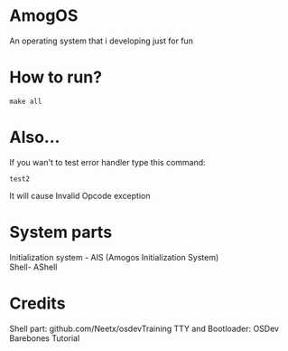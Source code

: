 # AmogOS
An operating system that i developing just for fun

# How to run?

```make all```

# Also...
If you wan't to test error handler type this command:
```
test2
```
It will cause Invalid Opcode exception

# System parts
Initialization system - AIS (Amogos Initialization System)
<br />
Shell- AShell

# Credits
Shell part: github.com/Neetx/osdevTraining
TTY and Bootloader: OSDev Barebones Tutorial
